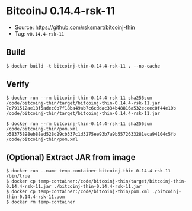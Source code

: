 # BitcoinJ 0.14.4-rsk-11

* Source: https://github.com/rsksmart/bitcoinj-thin
* Tag: `v0.14.4-rsk-11`

## Build

```
$ docker build -t bitcoinj-thin-0.14.4-rsk-11 . --no-cache
```

## Verify

```
$ docker run --rm bitcoinj-thin-0.14.4-rsk-11 sha256sum /code/bitcoinj-thin/target/bitcoinj-thin-0.14.4-rsk-11.jar
7c791512ae18f5adec0b7f18ba49ab7c6cddac334b48816a532eceec0f44e10b  /code/bitcoinj-thin/target/bitcoinj-thin-0.14.4-rsk-11.jar

$ docker run --rm bitcoinj-thin-0.14.4-rsk-11 sha256sum /code/bitcoinj-thin/pom.xml
b58375898eb88ed528d29cb337c1d3275ee93b7a9b5572633281eca94104c5fb  /code/bitcoinj-thin/pom.xml
```

## (Optional) Extract JAR from image

```
$ docker run --name temp-container bitcoinj-thin-0.14.4-rsk-11 /bin/true
$ docker cp temp-container:/code/bitcoinj-thin/target/bitcoinj-thin-0.14.4-rsk-11.jar ./bitcoinj-thin-0.14.4-rsk-11.jar
$ docker cp temp-container:/code/bitcoinj-thin/pom.xml ./bitcoinj-thin-0.14.4-rsk-11.pom
$ docker rm temp-container
```
